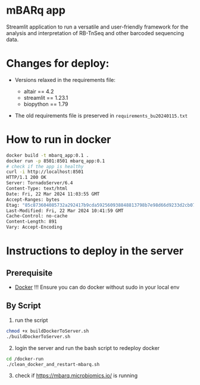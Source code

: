 # mBARq app

Streamlit application to run a versatile and user-friendly framework for the analysis and interpretation of RB-TnSeq and other barcoded sequencing data.

# Changes for deploy:
- Versions relaxed in the requirements file:
    - altair == 4.2
    - streamlit == 1.23.1
    - biopython == 1.79

- The old requirements file is preserved in `requirements_bu20240115.txt`

# How to run in docker
```bash
docker build -t mbarq_app:0.1 .
docker run -p 8501:8501 mbarq_app:0.1
# check if the app is healthy
curl -i http://localhost:8501
HTTP/1.1 200 OK
Server: TornadoServer/6.4
Content-Type: text/html
Date: Fri, 22 Mar 2024 11:03:55 GMT
Accept-Ranges: bytes
Etag: "85c873604085732a292417b9cda592560938848813798b7e98d66d9233d2cb072ae85d199d602a71e2e1f49164da4f0d8d2fafb374dc2a2314fa439bdc4b76bd"
Last-Modified: Fri, 22 Mar 2024 10:41:59 GMT
Cache-Control: no-cache
Content-Length: 891
Vary: Accept-Encoding
```

# Instructions to deploy in the server

## Prerequisite
* [Docker](https://docs.docker.com/engine/install/) !!! Ensure you can do docker without sudo in your local env

## By Script

1. run the script
```bash
chmod +x buildDockerToServer.sh
./buildDockerToServer.sh
```

2. login the server and run the bash script to redeploy docker
```bash
cd /docker-run
./clean_docker_and_restart-mbarq.sh
```
3. check if https://mbarq.microbiomics.io/ is running
